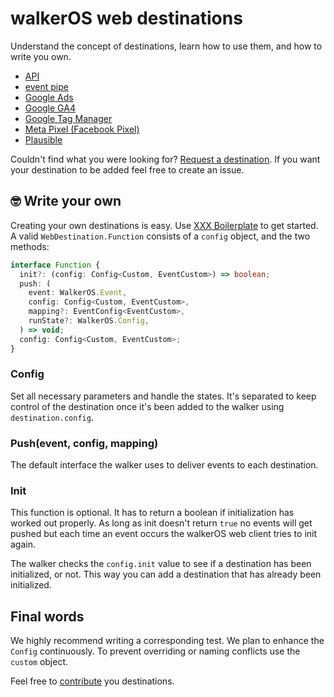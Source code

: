 # walkerOS web destinations

Understand the concept of destinations, learn how to use them, and how to write you own.

- [API](./api/)
- [event pipe](./event-pipe/)
- [Google Ads](./google-ads/)
- [Google GA4](./google-ga4/)
- [Google Tag Manager](./google-gtm/)
- [Meta Pixel (Facebook Pixel)](./meta-pixel/)
- [Plausible](./plausible/)

Couldn't find what you were looking for? [Request a destination](https://github.com/elbwalker/walkerOS/issues/new).
If you want your destination to be added feel free to create an issue.

## 🤓 Write your own

Creating your own destinations is easy. Use [XXX Boilerplate](./xxx_boilerplate/) to get started. A valid `WebDestination.Function` consists of a `config` object, and the two methods:

```ts
interface Function {
  init?: (config: Config<Custom, EventCustom>) => boolean;
  push: (
    event: WalkerOS.Event,
    config: Config<Custom, EventCustom>,
    mapping?: EventConfig<EventCustom>,
    runState?: WalkerOS.Config,
  ) => void;
  config: Config<Custom, EventCustom>;
}
```

### Config

Set all necessary parameters and handle the states. It's separated to keep control of the destination once it's been added to the walker using `destination.config`.

### Push(event, config, mapping)

The default interface the walker uses to deliver events to each destination.

### Init

This function is optional. It has to return a boolean if initialization has worked out properly. As long as init doesn't return `true` no events will get pushed but each time an event occurs the walkerOS web client tries to init again.

The walker checks the `config.init` value to see if a destination has been initialized, or not. This way you can add a destination that has already been initialized.

## Final words

We highly recommend writing a corresponding test. We plan to enhance the `Config` continuously. To prevent overriding or naming conflicts use the `custom` object.

Feel free to [contribute](https://github.com/elbwalker/walkerOS#-contributing) you destinations.
